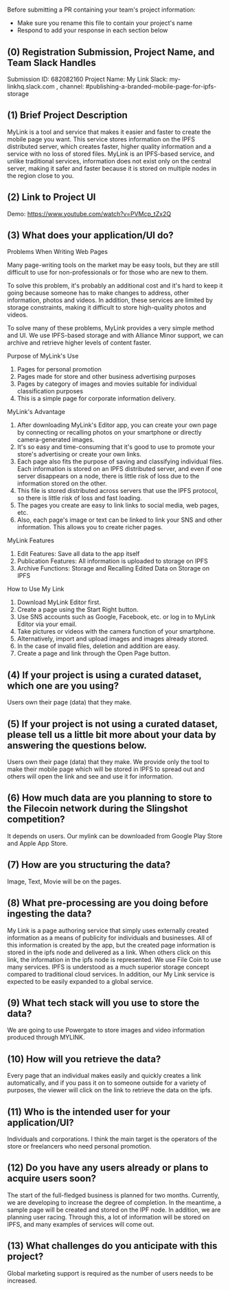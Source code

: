 # <My Link>

Before submitting a PR containing your team's project information:
- Make sure you rename this file to contain your project's name
- Respond to add your response in each section below

## (0) Registration Submission, Project Name, and Team Slack Handles
Submission ID: 682082160
Project Name: My Link
Slack: my-linkhq.slack.com , channel: #publishing-a-branded-mobile-page-for-ipfs-storage

## (1) Brief Project Description
MyLink is a tool and service that makes it easier and faster to create the mobile page you want.
This service stores information on the IPFS distributed server, which creates faster, higher quality information and a service with no loss of stored files.
MyLink is an IPFS-based service, and unlike traditional services, information does not exist only on the central server, making it safer and faster because it is stored on multiple nodes in the region close to you.

## (2) Link to Project UI

Demo: https://www.youtube.com/watch?v=PVMcp_tZx2Q

## (3) What does your application/UI do?

Problems When Writing Web Pages

Many page-writing tools on the market may be easy tools, but they are still difficult to use for non-professionals or for those who are new to them.

To solve this problem, it's probably an additional cost and it's hard to keep it going because someone has to make changes to address, other information, photos and videos. In addition, these services are limited by storage constraints, making it difficult to store high-quality photos and videos.

To solve many of these problems, MyLink provides a very simple method and UI.
We use IPFS-based storage and with Alliance Minor support, we can archive and retrieve higher levels of content faster.

Purpose of MyLink's Use

1. Pages for personal promotion
2. Pages made for store and other business advertising purposes
3. Pages by category of images and movies suitable for individual classification purposes
4. This is a simple page for corporate information delivery.

MyLink's Advantage

1. After downloading MyLink's Editor app, you can create your own page by connecting or recalling photos on your smartphone or directly camera-generated images.
2. It's so easy and time-consuming that it's good to use to promote your store's advertising or create your own links.
3. Each page also fits the purpose of saving and classifying individual files. Each information is stored on an IPFS distributed server, and even if one server disappears on a node, there is little risk of loss due to the information stored on the other.
4. This file is stored distributed across servers that use the IPFS protocol, so there is little risk of loss and fast loading.
5. The pages you create are easy to link links to social media, web pages, etc.
6. Also, each page's image or text can be linked to link your SNS and other information. This allows you to create richer pages.

MyLink Features

1. Edit Features: Save all data to the app itself
2. Publication Features: All information is uploaded to storage on IPFS
3. Archive Functions: Storage and Recalling Edited Data on Storage on IPFS

How to Use My Link

1. Download MyLink Editor first.
2. Create a page using the Start Right button.
3. Use SNS accounts such as Google, Facebook, etc. or log in to MyLink Editor via your email.
4. Take pictures or videos with the camera function of your smartphone.
5. Alternatively, import and upload images and images already stored.
6. In the case of invalid files, deletion and addition are easy.
7. Create a page and link through the Open Page button.


## (4) If your project is using a curated dataset, which one are you using?

Users own their page (data) that they make.

## (5) If your project is not using a curated dataset, please tell us a little bit more about your data by answering the questions below.

Users own their page (data) that they make. We provide only the tool to make their mobile page which will be stored in IPFS to spread out and others will open the link and see and use it for information.

## (6) How much data are you planning to store to the Filecoin network during the Slingshot competition?

It depends on users. Our mylink can be downloaded from Google Play Store and Apple App Store.

## (7) How are you structuring the data?

Image, Text, Movie will be on the pages.

## (8) What pre-processing are you doing before ingesting the data?

My Link is a page authoring service that simply uses externally created information as a means of publicity for individuals and businesses.
All of this information is created by the app, but the created page information is stored in the ipfs node and delivered as a link. When others click on this link, the information in the ipfs node is represented. We use File Coin to use many services. IPFS is understood as a much superior storage concept compared to traditional cloud services. In addition, our My Link service is expected to be easily expanded to a global service.


## (9)  What tech stack will you use to store the data?

We are going to use Powergate to store images and video information produced through MYLINK.

## (10) How will you retrieve the data?

Every page that an individual makes easily and quickly creates a link automatically, and if you pass it on to someone outside for a variety of purposes, the viewer will click on the link to retrieve the data on the ipfs.

## (11) Who is the intended user for your application/UI?

Individuals and corporations.
I think the main target is the operators of the store or freelancers who need personal promotion.


## (12) Do you have any users already or plans to acquire users soon?

The start of the full-fledged business is planned for two months. Currently, we are developing to increase the degree of completion. In the meantime, a sample page will be created and stored on the IPF node.
In addition, we are planning user racing. Through this, a lot of information will be stored on IPFS, and many examples of services will come out.


## (13) What challenges do you anticipate with this project?

Global marketing support is required as the number of users needs to be increased.
